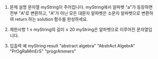 1. 문제 설명
   문자열 myString이 주어집니다. myString에서 알파벳 "a"가 등장하면 전부 "A"로 변환하고, "A"가 아닌 모든 대문자 알파벳은 소문자 알파벳으로 변환하여 return 하는 solution 함수를 완성하세요.

2. 제한사항
   1 ≤ myString의 길이 ≤ 20
   myString은 알파벳으로 이루어진 문자열입니다.

3. 입출력 예
   myString result
   "abstract algebra" "AbstrAct AlgebrA"
   "PrOgRaMmErS" "progrAmmers"
